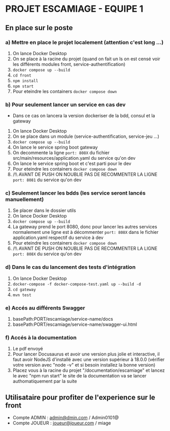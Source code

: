 # PROJET ESCAMIAGE - EQUIPE 1



## En place sur le poste

### a) Mettre en place le projet localement (attention c'est long ...)
1) On lance Docker Desktop
2) On se place à la racine du projet (quand on fait un ls on est censé voir les différents modules front, service-authentification)
3) `docker compose up --build`
4) `cd front`
5) `npm install`
6) `npm start`
7) Pour eteindre les containers `docker compose down`


### b) Pour seulement lancer un service en cas dev
* Dans ce cas on lancera la version dockeriser de la bdd, consul et la gateway
1) On lance Docker Desktop
2) On se place dans un module (service-authentification, service-jeu ...)
3) `docker compose up --build`
4) On lance le service spring boot gateway
4) On decommente la ligne `port: 808X` du fichier src/main/resources/application.yaml du service qu'on dev
5) On lance le service spring boot et c'est parti pour le dev
6) Pour eteindre les containers `docker compose down`
7) /!\ AVANT DE PUSH ON NOUBLIE PAS DE RECOMMENTER LA LIGNE `port: 8081` du service qu'on dev

### c) Seulement lancer les bdds (les service seront lancés manuellement)
1) Se placer dans le dossier utils
2) On lance Docker Desktop
3) `docker compose up --build`
4) La gateway prend le port 8080, donc pour lancer les autres services normalement une ligne est à décommenter
   `port: 808X` dans le fichier application.yaml respectif du service à dev
5) Pour eteindre les containers `docker compose down`
6) /!\ AVANT DE PUSH ON NOUBLIE PAS DE RECOMMENTER LA LIGNE `port: 808X` du service qu'on dev

### d) Dans le cas du lancement des tests d'intégration
1) On lance Docker Desktop
2) ``docker-compose -f docker-compose-test.yaml up --build -d``
3) `cd gateway`
4) `mvn test`

### e) Accés au différents Swagger
1) basePath:PORT/escamiage/service-name/docs
2) basePath:PORT/escamiage/service-name/swagger-ui.html

### f) Accés à la documentation
1) Le pdf envoyé
2) Pour lancer Docusaurus et avoir une version plus jolie et interactive, il faut avoir NodeJS d'installé avec une version supérieur à 18.0.0  (vérifier votre version avec "node -v" et si besoin installez la bonne version)
3) Placez vous à la racine du projet "/documentation/escamiage" et lancez le avec "npm run start" le site de la documentation va se lancer authomatiquement par la suite

## Utilisataire pour profiter de l'experience sur le front
* Compte ADMIN : admin@dmin.com / Admin0101@
* Compte JOUEUR : joueur@joueur.com / miage